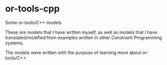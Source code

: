# or-tools-cpp
Some or-tools/C++ models

These are models that I have written myself, as well as models that I have translated/modified from examples written in other Constraint Programming systems.

The models were written with the purpose of learning more about or-tools/C++.